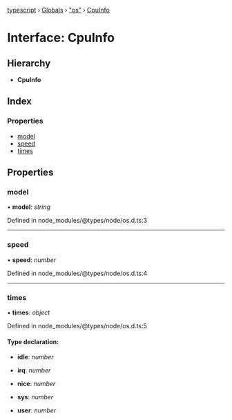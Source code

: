 [typescript](../README.md) › [Globals](../globals.md) › ["os"](../modules/_os_.md) › [CpuInfo](_os_.cpuinfo.md)

# Interface: CpuInfo

## Hierarchy

* **CpuInfo**

## Index

### Properties

* [model](_os_.cpuinfo.md#model)
* [speed](_os_.cpuinfo.md#speed)
* [times](_os_.cpuinfo.md#times)

## Properties

###  model

• **model**: *string*

Defined in node_modules/@types/node/os.d.ts:3

___

###  speed

• **speed**: *number*

Defined in node_modules/@types/node/os.d.ts:4

___

###  times

• **times**: *object*

Defined in node_modules/@types/node/os.d.ts:5

#### Type declaration:

* **idle**: *number*

* **irq**: *number*

* **nice**: *number*

* **sys**: *number*

* **user**: *number*
